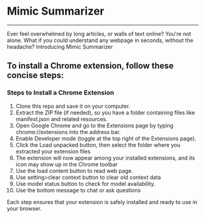 # Mimic Summarizer

---

Ever feel overwhelmed by long articles, or walls of text online? You're not alone. What if you could understand any webpage in seconds, without the headache? Introducing Mimic Summarizer 


## To install a Chrome extension, follow these concise steps:
### Steps to Install a Chrome Extension

1. Clone this repo and save it on your computer.
2. Extract the ZIP file (if needed), so you have a folder containing files like manifest.json and related resources.
3. Open Google Chrome and go to the Extensions page by typing chrome://extensions into the address bar.
4. Enable Developer mode (toggle at the top right of the Extensions page).
5. Click the Load unpacked button, then select the folder where you extracted your extension files
6. The extension will now appear among your installed extensions, and its icon may show up in the Chrome toolbar
7. Use the load content button to read web page.
8. Use setting>clear context button to clear old context data
9. Use model status button to check for model availability.
10. Use the bottom message to chat or ask questions 

Each step ensures that your extension is safely installed and ready to use in your browser.


